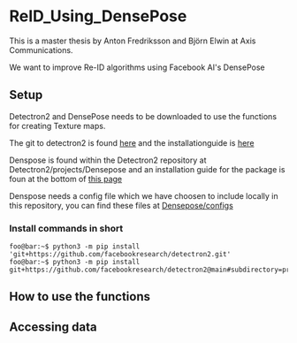 # ReID_Using_DensePose

This is a master thesis by Anton Fredriksson and Björn Elwin at Axis Communications.

We want to improve Re-ID algorithms using Facebook AI's DensePose

## Setup

Detectron2 and DensePose needs to be downloaded to use the functions for creating Texture maps.

The git to detectron2 is found [here](https://github.com/facebookresearch/detectron2)  and the installationguide is [here](https://detectron2.readthedocs.io/en/latest/tutorials/install.html) 

Denspose is found within the Detectron2 repository at Detectron2/projects/Densepose and an installation guide for the package is foun at the bottom of [this page](https://github.com/facebookresearch/detectron2/blob/main/projects/DensePose/doc/GETTING_STARTED.md)

Denspose needs a config file which we have choosen to include locally in this repository, you can find these files at [Densepose/configs](https://github.com/facebookresearch/detectron2/tree/main/projects/DensePose/configs)

### Install commands in short
```console
foo@bar:~$ python3 -m pip install 'git+https://github.com/facebookresearch/detectron2.git'
foo@bar:~$ python3 -m pip install git+https://github.com/facebookresearch/detectron2@main#subdirectory=projects/DensePose
```

## How to use the functions



## Accessing data